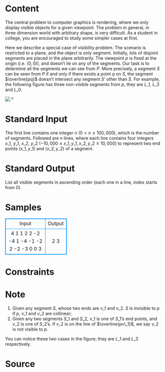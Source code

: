 
# Content

The central problem to computer graphics is rendering, where we only display visible objects for a given viewpoint. The problem in general, in three dimension world with arbitrary shape, is very difficult. As a student in college, you are encouraged to study some simpler cases at first.

Here we describe a special case of visibility problem. The scenario is restricted to a plane, and the object is only segment. Initially, lots of disjoint segments are placed in the plane arbitrarily. The viewpoint $p$ is fixed at the origin (i.e. $(0, 0)$), and doesn’t lie on any of the segments. Our task is to determine all the segments we can see from $P$. More precisely, a segment $S$ can be seen from $P$ if and only if there exists a point $q$ on $S$, the segment $\overline{pq}$ doesn’t intersect any segment $S’$ other than $S$. For example, the following figure has three non-visible segments from $p$, they are $L\_1$, $L\_3$ and $L\_0$.

![.*](/source/lutece/visible-segments/img/aHR0cHM6Ly9hY20udWVzdGMuZWR1LmNuL21lZGlhL2ltYWdlL3Byb2JsZW0vMTIyLzIwMTQwMjAxMTIzNjAxNzk4NS5wbmc=.png)

# Standard Input

The first line contains one integer $n$ ($0 < n \leq 100,000$), which is the number of segments. Followed are $n$ lines, where each line contains four integers $x\_1$, $y\_1$, $x\_2$, $y\_2$ ($-10,000 \leq x\_1, y\_1, x\_2, y\_2 \leq 10,000$) to represent two end points $(x\_1, y\_1)$ and $(x\_2, y\_2)$ of a segment.

# Standard Output

List all visible segments in ascending order (each one in a line, index starts from $0$).

# Samples

<style>
        table,table tr th, table tr td { border:1px solid #0094ff; }
        table { width: 200px; min-height: 25px; line-height: 25px; text-align: center; border-collapse: collapse;}   
    </style>
<table>
	<tr>
		<td>Input</td>
		<td>Output</td>
	</tr>
<tr><td>4
1 1 2 2
-2 -4 1 -4
-1 -2 2 -2
-3 0 0 3</td><td>2
3</td></tr></table>


# Constraints



# Note

1. Given any segment $S$, whose two ends are $v\_1$ and $v\_2$. $S$ is invisible to $p$ if $p$, $v\_1$ and $v\_2$ are collinear;
2. Given any two segments $S\_1$ and $S\_2$, $v\_1$ is one of $S\_1$’s end points, and $v\_2$ is one of $S\_2$’s. If $v\_2$ is on the line of $\overline{pv\_1}$, we say $v\_2$ is not visible to $p$.

You can notice these two cases in the figure; they are $L\_1$ and $L\_3$ respectively.

# Source


